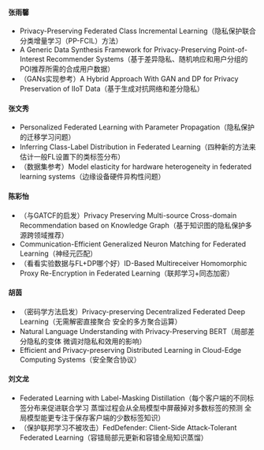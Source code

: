 #### 张雨馨

- Privacy-Preserving Federated Class Incremental Learning（隐私保护联合分类增量学习（PP-FCIL）方法）
- A Generic Data Synthesis Framework for Privacy-Preserving Point-of-Interest Recommender Systems（基于差异隐私、随机响应和用户分组的POI推荐所需的合成用户数据）
- （GANs实现参考）A Hybrid Approach With GAN and DP for Privacy Preservation of IIoT Data（基于生成对抗网络和差分隐私）

#### 张文秀

- Personalized Federated Learning with Parameter Propagation（隐私保护的迁移学习问题）
- Inferring Class-Label Distribution in Federated Learning（四种新的方法来估计一般FL设置下的类标签分布）
- （数据集参考）Model elasticity for hardware heterogeneity in federated learning systems（边缘设备硬件异构性问题）

#### 陈彩怡

- （与GATCF的启发）Privacy Preserving Multi-source Cross-domain Recommendation based on Knowledge Graph（基于知识图的隐私保护多源跨领域推荐）
- Communication-Efficient Generalized Neuron Matching for Federated Learning（神经元匹配）
- （看看实验数据与FL+DP哪个好）ID-Based Multireceiver Homomorphic Proxy Re-Encryption in Federated Learning（联邦学习+同态加密）

#### 胡茵

- （密码学方法启发）Privacy-preserving Decentralized Federated Deep Learning（无需解密直接聚合 安全的多方聚合运算）
- Natural Language Understanding with Privacy-Preserving BERT（局部差分隐私的变体 微调对隐私和效用的影响）
- Efficient and Privacy-preserving Distributed Learning in Cloud-Edge Computing Systems（安全聚合协议）

#### 刘文龙

- Federated Learning with Label-Masking Distillation（每个客户端的不同标签分布来促进联合学习 蒸馏过程会从全局模型中屏蔽掉对多数标签的预测 全局模型能更专注于保存客户端的少数标签知识）
- （保护联邦学习不被攻击）FedDefender: Client-Side Attack-Tolerant Federated Learning（容错局部元更新和容错全局知识蒸馏）

